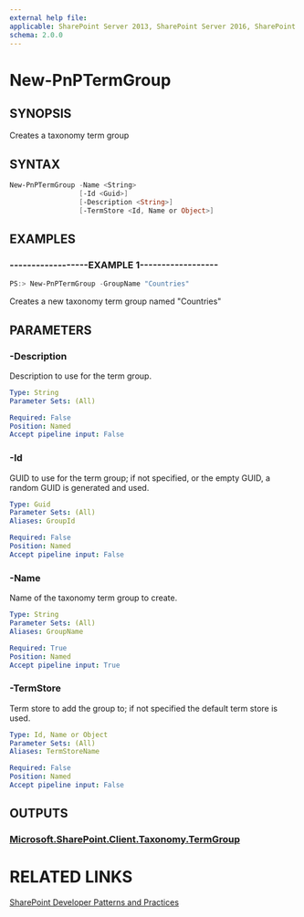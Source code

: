 ```yaml
---
external help file:
applicable: SharePoint Server 2013, SharePoint Server 2016, SharePoint Online
schema: 2.0.0
---
```

# New-PnPTermGroup

## SYNOPSIS
Creates a taxonomy term group

## SYNTAX 

```powershell
New-PnPTermGroup -Name <String>
                 [-Id <Guid>]
                 [-Description <String>]
                 [-TermStore <Id, Name or Object>]
```

## EXAMPLES

### ------------------EXAMPLE 1------------------
```powershell
PS:> New-PnPTermGroup -GroupName "Countries"
```

Creates a new taxonomy term group named "Countries"

## PARAMETERS

### -Description
Description to use for the term group.

```yaml
Type: String
Parameter Sets: (All)

Required: False
Position: Named
Accept pipeline input: False
```

### -Id
GUID to use for the term group; if not specified, or the empty GUID, a random GUID is generated and used.

```yaml
Type: Guid
Parameter Sets: (All)
Aliases: GroupId

Required: False
Position: Named
Accept pipeline input: False
```

### -Name
Name of the taxonomy term group to create.

```yaml
Type: String
Parameter Sets: (All)
Aliases: GroupName

Required: True
Position: Named
Accept pipeline input: True
```

### -TermStore
Term store to add the group to; if not specified the default term store is used.

```yaml
Type: Id, Name or Object
Parameter Sets: (All)
Aliases: TermStoreName

Required: False
Position: Named
Accept pipeline input: False
```

## OUTPUTS

### [Microsoft.SharePoint.Client.Taxonomy.TermGroup](https://msdn.microsoft.com/en-us/library/microsoft.sharepoint.client.taxonomy.termgroup.aspx)

# RELATED LINKS

[SharePoint Developer Patterns and Practices](http://aka.ms/sppnp)